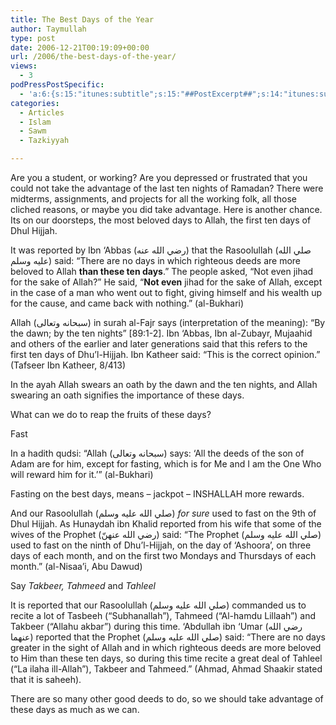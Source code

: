 ```yaml
---
title: The Best Days of the Year
author: Taymullah
type: post
date: 2006-12-21T00:19:09+00:00
url: /2006/the-best-days-of-the-year/
views:
  - 3
podPressPostSpecific:
  - 'a:6:{s:15:"itunes:subtitle";s:15:"##PostExcerpt##";s:14:"itunes:summary";s:15:"##PostExcerpt##";s:15:"itunes:keywords";s:17:"##WordPressCats##";s:13:"itunes:author";s:10:"##Global##";s:15:"itunes:explicit";s:2:"No";s:12:"itunes:block";s:2:"No";}'
categories:
  - Articles
  - Islam
  - Sawm
  - Tazkiyyah

---
```

Are you a student, or working? Are you depressed or frustrated that you could not take the advantage of the last ten nights of Ramadan? There were midterms, assignments, and projects for all the working folk, all those cliched reasons, or maybe you did take advantage. Here is another chance. Its on our doorsteps, the most beloved days to Allah, the first ten days of Dhul Hijjah.

It was reported by Ibn ‘Abbas (رضي الله عنه) that the Rasoolullah (صلي الله عليه وسلم) said: &#8220;There are no days in which righteous deeds are more beloved to Allah **than these ten days**.&#8221; The people asked, &#8220;Not even jihad for the sake of Allah?&#8221; He said, &#8220;**Not even** jihad for the sake of Allah, except in the case of a man who went out to fight, giving himself and his wealth up for the cause, and came back with nothing.&#8221; (al-Bukhari)

Allah (سبحانه وتعالى) in surah al-Fajr says (interpretation of the meaning): &#8220;By the dawn; by the ten nights&#8221; [89:1-2]. Ibn ‘Abbas, Ibn al-Zubayr, Mujaahid and others of the earlier and later generations said that this refers to the first ten days of Dhu’l-Hijjah. Ibn Katheer said: &#8220;This is the correct opinion.&#8221; (Tafseer Ibn Katheer, 8/413)

In the ayah Allah swears an oath by the dawn and the ten nights, and Allah swearing an oath signifies the importance of these days.

What can we do to reap the fruits of these days?

<div class="miniTitle">
  Fast
</div>

In a hadith qudsi: &#8220;Allah (سبحانه وتعالى) says: ‘All the deeds of the son of Adam are for him, except for fasting, which is for Me and I am the One Who will reward him for it.’&#8221; (al-Bukhari)

Fasting on the best days, means &#8211; jackpot &#8211; INSHALLAH more rewards.

And our Rasoolullah (صلي الله عليه وسلم) _for sure_ used to fast on the 9th of Dhul Hijjah. As Hunaydah ibn Khalid reported from his wife that some of the wives of the Prophet (رضي الله عنهنّ) said: &#8220;The Prophet (صلي الله عليه وسلم) used to fast on the ninth of Dhu’l-Hijjah, on the day of ‘Ashoora’, on three days of each month, and on the first two Mondays and Thursdays of each month.&#8221; (al-Nisaa’i, Abu Dawud)

<div class="miniTitle">
  Say <em>Takbeer, </em><em>Tahmeed</em> and <em>Tahleel</em>
</div>

It is reported that our Rasoolullah (صلي الله عليه وسلم) commanded us to recite a lot of Tasbeeh (&#8220;Subhanallah&#8221;), Tahmeed (&#8220;Al-hamdu Lillaah&#8221;) and Takbeer (&#8220;Allahu akbar&#8221;) during this time. ‘Abdullah ibn ‘Umar (رضي الله عنهما) reported that the Prophet (صلي الله عليه وسلم) said: &#8220;There are no days greater in the sight of Allah and in which righteous deeds are more beloved to Him than these ten days, so during this time recite a great deal of Tahleel (&#8220;La ilaha ill-Allah&#8221;), Takbeer and Tahmeed.&#8221; (Ahmad, Ahmad Shaakir stated that it is saheeh).

There are so many other good deeds to do, so we should take advantage of these days as much as we can.
